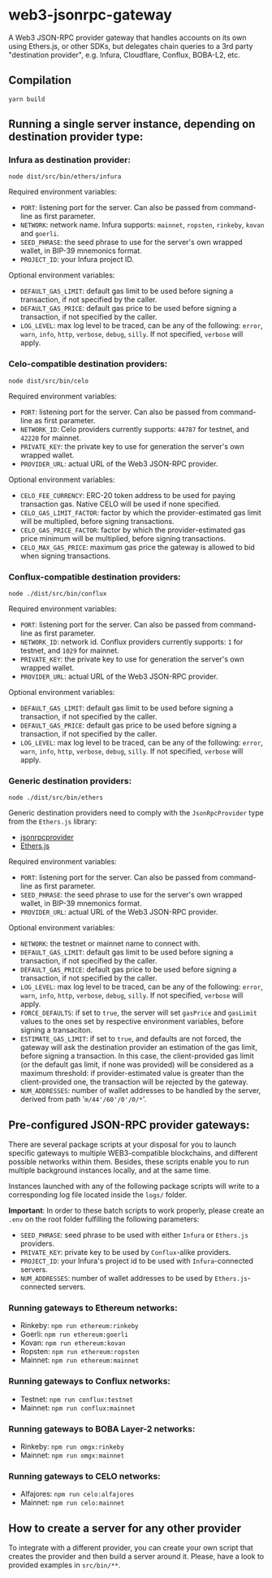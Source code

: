 # web3-jsonrpc-gateway

A Web3 JSON-RPC provider gateway that handles accounts on its own using Ethers.js, or other SDKs, but delegates chain queries to a 3rd party "destination provider", e.g. Infura, Cloudflare, Conflux, BOBA-L2, etc.

## Compilation

```console
yarn build
```

## Running a single server instance, depending on destination provider type:

### Infura as destination provider:

```console
node dist/src/bin/ethers/infura
```

Required environment variables:

- `PORT`: listening port for the server. Can also be passed from command-line as first parameter.
- `NETWORK`: network name. Infura supports: `mainnet`, `ropsten`, `rinkeby`, `kovan` and `goerli`.
- `SEED_PHRASE`: the seed phrase to use for the server's own wrapped wallet, in BIP-39 mnemonics format.
- `PROJECT_ID`: your Infura project ID.

Optional environment variables:

- `DEFAULT_GAS_LIMIT`: default gas limit to be used before signing a transaction, if not specified by the caller.
- `DEFAULT_GAS_PRICE`: default gas price to be used before signing a transaction, if not specified by the caller.
- `LOG_LEVEL`: max log level to be traced, can be any of the following: `error`, `warn`, `info`, `http`, `verbose`, `debug`, `silly`. If not specified, `verbose` will apply.

### Celo-compatible destination providers:

```console
node dist/src/bin/celo
```
Required environment variables:
- `PORT`: listening port for the server. Can also be passed from command-line as first parameter.
- `NETWORK_ID`: Celo providers currently supports: `44787` for testnet, and `42220` for mainnet.
- `PRIVATE_KEY`: the private key to use for generation the server's own wrapped wallet.
- `PROVIDER_URL`: actual URL of the Web3 JSON-RPC provider.

Optional environment variables:
- `CELO_FEE_CURRENCY`: ERC-20 token address to be used for paying transaction gas. Native CELO will be used if none specified.  
- `CELO_GAS_LIMIT_FACTOR`: factor by which the provider-estimated gas limit will be multiplied, before signing transactions.
- `CELO_GAS_PRICE_FACTOR`: factor by which the provider-estimated gas price minimum will be multiplied, before signing transactions.
- `CELO_MAX_GAS_PRICE`: maximum gas price the gateway is allowed to bid when signing transactions.

### Conflux-compatible destination providers:

```console
node ./dist/src/bin/conflux
```

Required environment variables:

- `PORT`: listening port for the server. Can also be passed from command-line as first parameter.
- `NETWORK_ID`: network id. Conflux providers currently supports: `1` for testnet, and `1029` for mainnet.
- `PRIVATE_KEY`: the private key to use for generation the server's own wrapped wallet.
- `PROVIDER_URL`: actual URL of the Web3 JSON-RPC provider.

Optional environment variables:

- `DEFAULT_GAS_LIMIT`: default gas limit to be used before signing a transaction, if not specified by the caller.
- `DEFAULT_GAS_PRICE`: default gas price to be used before signing a transaction, if not specified by the caller.
- `LOG_LEVEL`: max log level to be traced, can be any of the following: `error`, `warn`, `info`, `http`, `verbose`, `debug`, `silly`. If not specified, `verbose` will apply.

### Generic destination providers:

```console
node ./dist/src/bin/ethers
```

Generic destination providers need to comply with the `JsonRpcProvider` type from the `Ethers.js` library:

- [jsonrpcprovider](https://github.com/ethers-io/ethers.js/blob/d395d16fa357ec5dda9b59922cf21c39dc34c071/packages/providers/src.ts/json-rpc-provider.ts#L279-L612)
- [Ethers.js](https://github.com/ethers-io/ethers.js)

Required environment variables:

- `PORT`: listening port for the server. Can also be passed from command-line as first parameter.
- `SEED_PHRASE`: the seed phrase to use for the server's own wrapped wallet, in BIP-39 mnemonics format.
- `PROVIDER_URL`: actual URL of the Web3 JSON-RPC provider.

Optional environment variables:

- `NETWORK`: the testnet or mainnet name to connect with.
- `DEFAULT_GAS_LIMIT`: default gas limit to be used before signing a transaction, if not specified by the caller.
- `DEFAULT_GAS_PRICE`: default gas price to be used before signing a transaction, if not specified by the caller.
- `LOG_LEVEL`: max log level to be traced, can be any of the following: `error`, `warn`, `info`, `http`, `verbose`, `debug`, `silly`. If not specified, `verbose` will apply.
- `FORCE_DEFAULTS`: if set to `true`, the server will set `gasPrice` and `gasLimit` values to the ones set by respective environment variables, before signing a transaciton.
- `ESTIMATE_GAS_LIMIT`: if set to `true`, and defaults are not forced, the gateway will ask the destination provider an estimation of the gas limit, before signing a transaction. In this case, the client-provided gas limit (or the default gas limit, if none was provided) will be considered as a maximum threshold: if provider-estimated value is greater than the client-provided one, the transaction will be rejected by the gateway.
- `NUM_ADDRESSES`: number of wallet addresses to be handled by the server, derived from path '`m/44'/60'/0'/0/*`'.

## Pre-configured JSON-RPC provider gateways:

There are several package scripts at your disposal for you to launch specific gateways to multiple WEB3-compatible blockchains, and different possible networks within them. Besides, these scripts enable you to run multiple background instances locally, and at the same time.

Instances launched with any of the following package scripts will write to a corresponding log file located inside the `logs/` folder.

**Important**: In order to these batch scripts to work properly, please create an `.env` on the root folder fulfilling the following parameters:

- `SEED_PHRASE`: seed phrase to be used with either `Infura` or `Ethers.js` providers.
- `PRIVATE_KEY`: private key to be used by `Conflux`-alike providers.
- `PROJECT_ID`: your Infura's project id to be used with `Infura`-connected servers.
- `NUM_ADDRESSES`: number of wallet addresses to be used by `Ethers.js`-connected servers.

### Running gateways to Ethereum networks:
- Rinkeby: `npm run ethereum:rinkeby`
- Goerli: `npm run ethereum:goerli`
- Kovan: `npm run ethereum:kovan`
- Ropsten: `npm run ethereum:ropsten`
- Mainnet: `npm run ethereum:mainnet`

### Running gateways to Conflux networks:
- Testnet: `npm run conflux:testnet`
- Mainnet: `npm run conflux:mainnet`

### Running gateways to BOBA Layer-2 networks:
- Rinkeby: `npm run omgx:rinkeby`
- Mainnet: `npm run omgx:mainnet`

### Running gateways to CELO networks:
- Alfajores: ```npm run celo:alfajores```
- Mainnet: ```npm run celo:mainnet```

## How to create a server for any other provider

To integrate with a different provider, you can create your own script that creates the provider and then build a server around it. Please, have a look to provided examples in `src/bin/**`.

